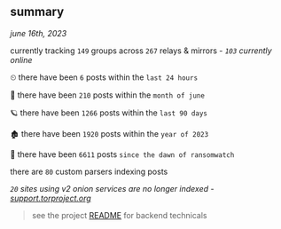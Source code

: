 
## summary
_june 16th, 2023_

currently tracking `149` groups across `267` relays & mirrors - _`103` currently online_

⏲ there have been `6` posts within the `last 24 hours`

🦈 there have been `210` posts within the `month of june`

🪐 there have been `1266` posts within the `last 90 days`

🏚 there have been `1920` posts within the `year of 2023`

🦕 there have been `6611` posts `since the dawn of ransomwatch`

there are `80` custom parsers indexing posts

_`20` sites using v2 onion services are no longer indexed - [support.torproject.org](https://support.torproject.org/onionservices/v2-deprecation/)_

> see the project [README](https://github.com/joshhighet/ransomwatch#ransomwatch--) for backend technicals
